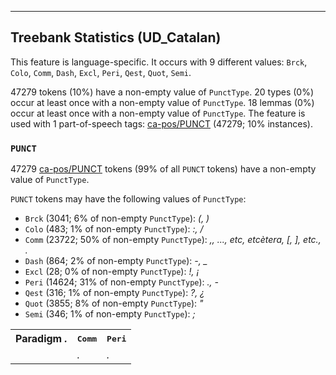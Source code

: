 

--------------------------------------------------------------------------------

## Treebank Statistics (UD_Catalan)

This feature is language-specific.
It occurs with 9 different values: `Brck`, `Colo`, `Comm`, `Dash`, `Excl`, `Peri`, `Qest`, `Quot`, `Semi`.

47279 tokens (10%) have a non-empty value of `PunctType`.
20 types (0%) occur at least once with a non-empty value of `PunctType`.
18 lemmas (0%) occur at least once with a non-empty value of `PunctType`.
The feature is used with 1 part-of-speech tags: [ca-pos/PUNCT]() (47279; 10% instances).

### `PUNCT`

47279 [ca-pos/PUNCT]() tokens (99% of all `PUNCT` tokens) have a non-empty value of `PunctType`.

`PUNCT` tokens may have the following values of `PunctType`:

* `Brck` (3041; 6% of non-empty `PunctType`): <em>(, )</em>
* `Colo` (483; 1% of non-empty `PunctType`): <em>:, /</em>
* `Comm` (23722; 50% of non-empty `PunctType`): <em>,, ..., etc, etcètera, [, ], etc., .</em>
* `Dash` (864; 2% of non-empty `PunctType`): <em>-, _</em>
* `Excl` (28; 0% of non-empty `PunctType`): <em>!, ¡</em>
* `Peri` (14624; 31% of non-empty `PunctType`): <em>., -</em>
* `Qest` (316; 1% of non-empty `PunctType`): <em>?, ¿</em>
* `Quot` (3855; 8% of non-empty `PunctType`): <em>"</em>
* `Semi` (346; 1% of non-empty `PunctType`): <em>;</em>

<table>
  <tr><th>Paradigm <i>.</i></th><th><tt>Comm</tt></th><th><tt>Peri</tt></th></tr>
  <tr><td><tt></tt></td><td><em>.</em></td><td><em>.</em></td></tr>
</table>

